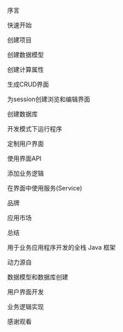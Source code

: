 序言

快速开始

创建项目

创建数据模型

创建计算属性

生成CRUD界面

为session创建浏览和编辑界面

创建数据库

开发模式下运行程序

定制用户界面

使用界面API

添加业务逻辑

在界面中使用服务(Service)

品牌

应用市场

总结

用于业务应用程序开发的全栈 Java 框架

动力源自

数据模型和数据库创建

用户界面开发

业务逻辑实现

感谢观看